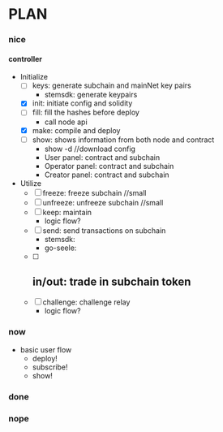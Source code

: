 # PLAN

### nice

#### controller
  - Initialize
    - [ ] keys: generate subchain and mainNet key pairs
      - stemsdk: generate keypairs
    - [x] init: initiate config and solidity
    - [ ] fill: fill the hashes before deploy
      - call node api
    - [x] make: compile and deploy
    - [ ] show: shows information from both node and contract
      - show -d //download config
      - User panel: contract and subchain
      - Operator panel: contract and subchain
      - Creator panel: contract and subchain
  - Utilize
    - [ ] freeze: freeze subchain //small
    - [ ] unfreeze: unfreeze subchain //small
    - [ ] keep: maintain
      - logic flow?
    - [ ] send: send transactions on subchain
      - stemsdk:
      - go-seele:  
    - [ ] in/out: trade in subchain token
      -
    - [ ] challenge: challenge relay
      - logic flow?

### now
- basic user flow
  - deploy!
  - subscribe!
  - show!

### done

### nope
